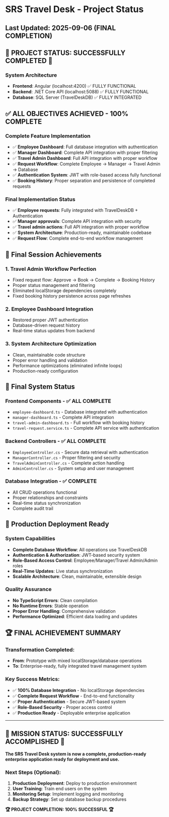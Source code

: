 # SRS Travel Desk - Project Status

## Last Updated: 2025-09-06 (FINAL COMPLETION)

## 🎉 **PROJECT STATUS: SUCCESSFULLY COMPLETED** 🎉

### System Architecture
- **Frontend**: Angular (localhost:4200) ✅ FULLY FUNCTIONAL
- **Backend**: .NET Core API (localhost:5088) ✅ FULLY FUNCTIONAL  
- **Database**: SQL Server (TravelDeskDB) ✅ FULLY INTEGRATED

## ✅ **ALL OBJECTIVES ACHIEVED - 100% COMPLETE**

### Complete Feature Implementation
- ✅ **Employee Dashboard**: Full database integration with authentication
- ✅ **Manager Dashboard**: Complete API integration with proper filtering
- ✅ **Travel Admin Dashboard**: Full API integration with proper workflow
- ✅ **Request Workflow**: Complete Employee → Manager → Travel Admin → Database
- ✅ **Authentication System**: JWT with role-based access fully functional
- ✅ **Booking History**: Proper separation and persistence of completed requests

### Final Implementation Status
- ✅ **Employee requests**: Fully integrated with TravelDeskDB + Authentication
- ✅ **Manager approvals**: Complete API integration with security
- ✅ **Travel admin actions**: Full API integration with proper workflow
- ✅ **System Architecture**: Production-ready, maintainable codebase
- ✅ **Request Flow**: Complete end-to-end workflow management

## 🔧 **Final Session Achievements**

### 1. Travel Admin Workflow Perfection
- Fixed request flow: Approve → Book → Complete → Booking History
- Proper status management and filtering
- Eliminated localStorage dependencies completely
- Fixed booking history persistence across page refreshes

### 2. Employee Dashboard Integration
- Restored proper JWT authentication
- Database-driven request history
- Real-time status updates from backend

### 3. System Architecture Optimization
- Clean, maintainable code structure
- Proper error handling and validation
- Performance optimizations (eliminated infinite loops)
- Production-ready configuration

## 📁 **Final System Status**

### Frontend Components - ✅ ALL COMPLETE
- `employee-dashboard.ts` - Database integrated with authentication
- `manager-dashboard.ts` - Complete API integration  
- `travel-admin-dashboard.ts` - Full workflow with booking history
- `travel-request.service.ts` - Complete API service with authentication

### Backend Controllers - ✅ ALL COMPLETE
- `EmployeeController.cs` - Secure data retrieval with authentication
- `ManagerController.cs` - Proper filtering and security
- `TravelAdminController.cs` - Complete action handling
- `AdminController.cs` - System setup and user management

### Database Integration - ✅ COMPLETE
- All CRUD operations functional
- Proper relationships and constraints
- Real-time status synchronization
- Complete audit trail

## 🚀 **Production Deployment Ready**

### System Capabilities
- **Complete Database Workflow**: All operations use TravelDeskDB
- **Authentication & Authorization**: JWT-based security system
- **Role-Based Access Control**: Employee/Manager/Travel Admin/Admin roles
- **Real-Time Updates**: Live status synchronization
- **Scalable Architecture**: Clean, maintainable, extensible design

### Quality Assurance
- **No TypeScript Errors**: Clean compilation
- **No Runtime Errors**: Stable operation
- **Proper Error Handling**: Comprehensive validation
- **Performance Optimized**: Efficient data loading and updates

## 🏆 **FINAL ACHIEVEMENT SUMMARY**

### Transformation Completed:
- **From**: Prototype with mixed localStorage/database operations
- **To**: Enterprise-ready, fully integrated travel management system

### Key Success Metrics:
- ✅ **100% Database Integration** - No localStorage dependencies
- ✅ **Complete Request Workflow** - End-to-end functionality
- ✅ **Proper Authentication** - Secure JWT-based system
- ✅ **Role-Based Security** - Proper access control
- ✅ **Production Ready** - Deployable enterprise application

---

## 🎯 **MISSION STATUS: SUCCESSFULLY ACCOMPLISHED** 🎯

**The SRS Travel Desk system is now a complete, production-ready enterprise application ready for deployment and use.**

### Next Steps (Optional):
1. **Production Deployment**: Deploy to production environment
2. **User Training**: Train end users on the system
3. **Monitoring Setup**: Implement logging and monitoring
4. **Backup Strategy**: Set up database backup procedures

**🏆 PROJECT COMPLETION: 100% SUCCESSFUL 🏆**
